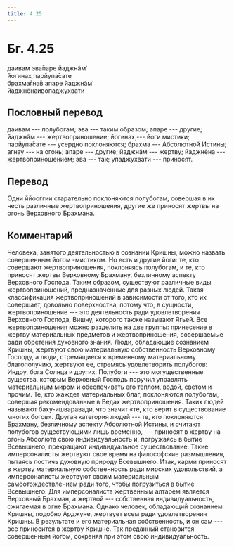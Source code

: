```yaml
---
title: 4.25
---
```


# Бг. 4.25
даивам эва̄паре йаджн̃ам̇<br/>
йогинах̣ парйупа̄сате<br/>
брахма̄гна̄в апаре йаджн̃ам̇<br/>
йаджн̃енаивопаджухвати
## Пословный перевод

даивам --- полубогам; эва --- таким образом; апаре --- другие; йаджн̃ам
--- жертвоприношение; йогинах̣ --- йоги мистики; парйупа̄сате --- усердно
поклоняются; брахма --- Абсолютной Истины; агнау --- на огонь; апаре ---
другие; йаджн̃ам --- жертву; йаджн̃ена --- жертвоприношением; эва --- так;
упаджухвати --- приносят.

## Перевод

Одни ййооггии старательно поклоняются полубогам, совершая в их честь
различные жертвоприношения, другие же приносят жертвы на огонь
Верховного Брахмана.

## Комментарий

Человека, занятого деятельностью в сознании Кришны, можно назвать
совершенным йогом -мистиком. Но есть и другие йоги: те, кто совершают
жертвоприношения, поклоняясь полубогам, и те, кто приносят жертвы
Верховному Брахману, безличному аспекту Верховного Господа. Таким
образом, существуют различные виды жертвоприношений, предназначенные для
разных людей. Такая классификация жертвоприношений в зависимости от
того, кто их совершает, довольно поверхностна, потому что, в сущности,
жертвоприношение --- это деятельность ради удовлетворения Верховного
Господа, Вишну, которого также называют Ягьей. Все жертвоприношения
можно разделить на две группы: принесение в жертву материальных
предметов и жертвоприношения, совершаемые ради обретения духовного
знания. Люди, обладающие сознанием Кришны, жертвуют свою материальную
собственность Верховному Господу, а люди, стремящиеся к временному
материальному благополучию, жертвуют ее, стремясь удовлетворить
полубогов: Индру, бога Солнца и других. Полубоги --- это могущественные
существа, которым Верховный Господь поручил управлять материальным миром
и обеспечивать его теплом, водой, светом и прочим. Те, кто жаждет
материальных благ, поклоняются полубогам, совершая рекомендованные в
Ведах жертвоприношения. Таких людей называют баху-ишваравади, что значит
«те, кто верит в существование многих богов». Другая категория людей ---
те, кто поклоняются Брахману, безличному аспекту Абсолютной Истины, и
считают полубогов существующими лишь временно, --- приносят в жертву на
огонь Абсолюта свою индивидуальность и, погружаясь в бытие Всевышнего,
прекращают индивидуальное существование. Такие имперсоналисты жертвуют
свое время на философские размышления, пытаясь постичь духовную природу
Всевышнего. Итак, карми приносят в жертву материальную собственность
ради мирских удовольствий, а имперсоналисты жертвуют своим материальным
самоотождествлением ради того, чтобы погрузиться в бытие Всевышнего. Для
имперсоналиста жертвенным алтарем является Верховный Брахман, а жертвой
--- собственная индивидуальность, сжигаемая в огне Брахмана. Однако
человек, обладающий сознанием Кришны, подобно Арджуне, жертвует всем
ради удовлетворения Кришны. В результате и его материальная
собственность, и он сам --- все приносится в жертву Кришне. Так
преданный становится совершенным йогом, сохраняя при этом свою
индивидуальность.
